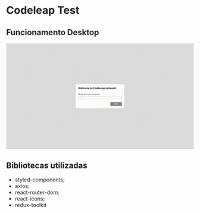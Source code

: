# Codeleap Test

## Funcionamento Desktop

![App gif](.github/gif.gif)

## Bibliotecas utilizadas

- styled-components;
- axios;
- react-router-dom;
- react-icons;
- redux-toolkit
